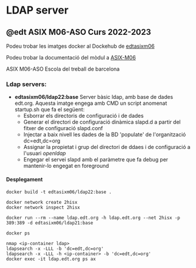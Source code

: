 # LDAP server
## @edt ASIX M06-ASO Curs 2022-2023

Podeu trobar les imatges docker al Dockehub de [edtasixm06](https://hub.docker.com/u/edtasixm06/)

Podeu trobar la documentació del mòdul a [ASIX-M06](https://sites.google.com/site/asixm06edt/)

ASIX M06-ASO Escola del treball de barcelona


### Ldap servers:

 * **edtasixm06/ldap22:base** Server bàsic ldap, amb base de dades edt.org.
   Aquesta imatge engega amb CMD un script anomenat startup.sh que fa el següent:
   * Esborrar els directoris de configuració i de dades
   * Generar el directori de configuració dinàmica slapd.d a partir del fitxer de configuració slapd.conf
   * Injectar a baix nivell les dades de la BD 'populate' de l'organització dc=edt,dc=org
   * Assignar la propietat i grup del directori de ddaes i de configuració a l'usuari *openldap*
   * Engegar el servei slapd amb el paràmetre que fa debug per mantenir-lo engegat en foreground

#### Desplegament
```
docker build -t edtasixm06/ldap22:base .
```
```
docker network create 2hisx
docker network inspect 2hisx
```
```
docker run --rm --name ldap.edt.org -h ldap.edt.org --net 2hisx -p 389:389 -d edtasixm06/ldap21:base

docker ps
```
```
nmap <ip-container ldap>
ldapsearch -x -LLL -b 'dc=edt,dc=org'
ldapsearch -x -LLL -h <ip-container> -b 'dc=edt,dc=org'
docker exec -it ldap.edt.org ps ax
```

